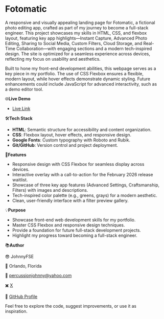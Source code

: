 # Fotomatic

A responsive and visually appealing landing page for Fotomatic, a fictional photo editing app, crafted as part of my journey to become a full-stack engineer. This project showcases my skills in HTML, CSS, and flexbox layout, featuring key app highlights—Instant Capture, Advanced Photo Editing, Sharing to Social Media, Custom Filters, Cloud Storage, and Real-Time Collaboration—with engaging sections and a modern tech-inspired design. The site is optimized for a seamless experience across devices, reflecting my focus on usability and aesthetics.

Built to hone my front-end development abilities, this webpage serves as a key piece in my portfolio. The use of CSS Flexbox ensures a flexible, modern layout, while hover effects demonstrate dynamic styling. Future enhancements could include JavaScript for advanced interactivity, such as a demo editor tool.

🌐**Live Demo**

- [Live Link](https://johnnys17.github.io/fotomatic/)
  
🛠️**Tech Stack**
- **HTML**: Semantic structure for accessibility and content organization.
- **CSS**: Flexbox layout, hover effects, and responsive design.
- **Google Fonts**: Custom typography with Roboto and Rubik.
- **Git/GitHub**: Version control and project deployment.

🌟**Features**
- Responsive design with CSS Flexbox for seamless display across devices.
- Interactive overlay with a call-to-action for the February 2026 release waitlist.
- Showcase of three key app features (Advanced Settings, Craftsmanship, Filters) with images and descriptions.
- Tech-inspired color palette (e.g., greens, grays) for a modern aesthetic.
- Clean, user-friendly interface with a filter preview gallery.

💡**Purpose**
- Showcase front-end web development skills for my portfolio.
- Master CSS Flexbox and responsive design techniques.
- Provide a foundation for future full-stack development projects.
- Highlight my progress toward becoming a full-stack engineer.

📚**Author**

😎 JohnnyFSE

📍 Orlando, Florida 

📧 percussionjohnny@yahoo.com 

✖️ [X](https://x.com/JohnnyFSE)

🔗 [GitHub Profile](https://github.com/johnnys17)

Feel free to explore the code, suggest improvements, or use it as inspiration.
